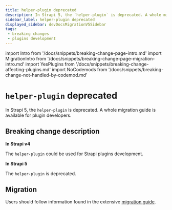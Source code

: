```yaml
---
title: helper-plugin deprecated
description: In Strapi 5, the `helper-plugin` is deprecated. A whole migration reference is available for plugin developers.
sidebar_label: helper-plugin deprecated
displayed_sidebar: devDocsMigrationV5Sidebar
tags:
 - breaking changes
 - plugins development
---
```


import Intro from '/docs/snippets/breaking-change-page-intro.md'
import MigrationIntro from '/docs/snippets/breaking-change-page-migration-intro.md'
import YesPlugins from '/docs/snippets/breaking-change-affecting-plugins.md'
import NoCodemods from '/docs/snippets/breaking-change-not-handled-by-codemod.md'

# `helper-plugin` deprecated

In Strapi 5, the `helper-plugin` is deprecated. A whole migration guide is available for plugin developers.

 <Intro />

<YesPlugins />
<NoCodemods />

## Breaking change description

<SideBySideContainer>

<SideBySideColumn>

**In Strapi v4**

The `helper-plugin` could be used for Strapi plugins development.

</SideBySideColumn>

<SideBySideColumn>

**In Strapi 5**

The `helper-plugin` is deprecated.

</SideBySideColumn>

</SideBySideContainer>

## Migration

Users should follow information found in the  extensive [migration guide](/dev-docs/migration/v4-to-v5/guides/helper-plugin).
